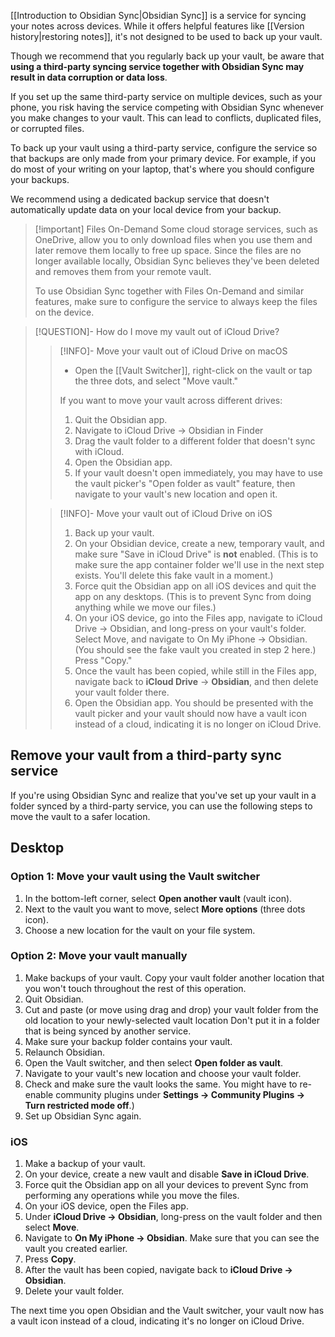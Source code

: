 [[Introduction to Obsidian Sync|Obsidian Sync]] is a service for syncing your notes across devices. While it offers helpful features like [[Version history|restoring notes]], it's not designed to be used to back up your vault.

Though we recommend that you regularly back up your vault, be aware that **using a third-party syncing service together with Obsidian Sync may result in data corruption or data loss**.

If you set up the same third-party service on multiple devices, such as your phone, you risk having the service competing with Obsidian Sync whenever you make changes to your vault. This can lead to conflicts, duplicated files, or corrupted files.

To back up your vault using a third-party service, configure the service so that backups are only made from your primary device. For example, if you do most of your writing on your laptop, that's where you should configure your backups. 

We recommend using a dedicated backup service that doesn't automatically update data on your local device from your backup.

> [!important] Files On-Demand
> Some cloud storage services, such as OneDrive, allow you to only download files when you use them and later remove them locally to free up space. Since the files are no longer available locally, Obsidian Sync believes they've been deleted and removes them from your remote vault.
>
> To use Obsidian Sync together with Files On-Demand and similar features, make sure to configure the service to always keep the files on the device.

> [!QUESTION]- How do I move my vault out of iCloud Drive?
> > [!INFO]- Move your vault out of iCloud Drive on macOS
> > - Open the [[Vault Switcher]], right-click on the vault or tap the three dots, and select "Move vault."  
>   > 
> > If you want to move your vault across different drives:
> > 1. Quit the Obsidian app.  
> > 2. Navigate to iCloud Drive → Obsidian in Finder  
> > 3. Drag the vault folder to a different folder that doesn't sync with iCloud.
> > 4. Open the Obsidian app.  
> > 5. If your vault doesn't open immediately, you may have to use the vault picker's "Open folder as vault" feature, then navigate to your vault's new location and open it.  
>   
> > [!INFO]- Move your vault out of iCloud Drive on iOS
> > 1. Back up your vault.
> > 2. On your Obsidian device, create a new, temporary vault, and make sure "Save in iCloud Drive" is **not** enabled. (This is to make sure the app container folder we'll use in the next step exists. You'll delete this fake vault in a moment.)  
> > 3. Force quit the Obsidian app on all iOS devices and quit the app on any desktops. (This is to prevent Sync from doing anything while we move our files.)  
> > 4. On your iOS device, go into the Files app, navigate to iCloud Drive → Obsidian, and long-press on your vault's folder. Select Move, and navigate to On My iPhone → Obsidian. (You should see the fake vault you created in step 2 here.) Press "Copy."  
> > 7. Once the vault has been copied, while still in the Files app, navigate back to **iCloud Drive** → **Obsidian**, and then delete your vault folder there.  
> > 6. Open the Obsidian app. You should be presented with the vault picker and your vault should now have a vault icon instead of a cloud, indicating it is no longer on iCloud Drive.

## Remove your vault from a third-party sync service

If you're using Obsidian Sync and realize that you've set up your vault in a folder synced by a third-party service, you can use the following steps to move the vault to a safer location.

## Desktop

### Option 1: Move your vault using the Vault switcher

1. In the bottom-left corner, select **Open another vault** (vault icon).
2. Next to the vault you want to move, select **More options** (three dots icon). 
3. Choose a new location for the vault on your file system.

### Option 2: Move your vault manually
  
1. Make backups of your vault. Copy your vault folder another location that you won't touch throughout the rest of this operation.
2. Quit Obsidian.  
3. Cut and paste (or move using drag and drop) your vault folder from the old location to your newly-selected vault location Don't put it in a folder that is being synced by another service.
4. Make sure your backup folder contains your vault.  
5. Relaunch Obsidian.  
6. Open the Vault switcher, and then select **Open folder as vault**.
7. Navigate to your vault's new location and choose your vault folder.  
8. Check and make sure the vault looks the same. You might have to re-enable community plugins under **Settings → Community Plugins → Turn restricted mode off**.)  
9. Set up Obsidian Sync again.

### iOS

1. Make a backup of your vault.
2. On your device, create a new vault and disable **Save in iCloud Drive**.
3. Force quit the Obsidian app on all your devices to prevent Sync from performing any operations while you move the files.
4. On your iOS device, open the Files app.
5. Under **iCloud Drive → Obsidian**, long-press on the vault folder and then select **Move**.
6. Navigate to **On My iPhone → Obsidian**. Make sure that you can see the vault you created earlier.
7. Press **Copy**.
5. After the vault has been copied, navigate back to **iCloud Drive → Obsidian**. 
6. Delete your vault folder.

The next time you open Obsidian and the Vault switcher, your vault now has a vault icon instead of a cloud, indicating it's no longer on iCloud Drive.
